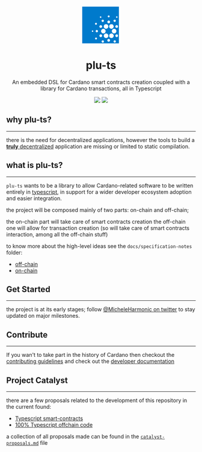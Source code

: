<p align="center">
  <img width="100px" src="./assets/logo/plu-ts.svg" align="center"/>
  <h1 align="center">plu-ts</h1>
  <p align="center">An embedded DSL for Cardano smart contracts creation coupled with a library for Cardano transactions, all in Typescript</p>

  <p align="center">
    <img src="https://img.shields.io/github/commit-activity/m/harmonicpool/plu-ts?style=for-the-badge" />
    <a href="https://twitter.com/MicheleHarmonic">
      <img src="https://img.shields.io/twitter/follow/MicheleHarmonic?style=for-the-badge&logo=twitter" />
    </a>
  </p>

</p>

## why plu-ts?
---

there is the need for decentralized applications, however the tools to build a [**truly** decentralized](https://en.wikipedia.org/wiki/Decentralization) application are missing or limited to static compilation.


## what is plu-ts?
---

```plu-ts``` wants to be a library to allow Cardano-related software to be written entirely in [typescript](https://www.typescriptlang.org/), in support for a wider developer ecosystem adoption and easier integration.

the project will be composed mainly of two parts: on-chain and off-chain;

the on-chain part will take care of smart contracts creation
the off-chain one will allow for transaction creation (so will take care of smart contracts interaction, among all the off-chain stuff)

to know more about the high-level ideas see the ```docs/specification-notes``` folder:
  - [off-chain](./docs/specification-notes/off-chain)
  - [on-chain](./docs/specification-notes/on-chain)

## Get Started
---

the project is at its early stages; follow [@MicheleHarmonic on twitter](https://twitter.com/MicheleHarmonic) to stay updated on major milestones.

## Contribute
---

If you wan't to take part in the history of Cardano then checkout the [contributing guidelines](./CONTRIBUTING.md) and check out the [developer documentation](./dev-docs)

## Project Catalyst
---

there are a few proposals related to the development of this repository in the current found:
- [Typescript smart-contracts](https://cardano.ideascale.com/c/idea/414103)
- [100% Typescript offchain code](https://cardano.ideascale.com/c/idea/414144)

a collection of all proposals made can be found in the [```catalyst-proposals.md```](./catalyst-proposals.md) file
